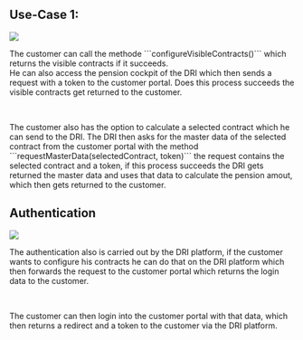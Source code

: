## Use-Case 1:
<img
src="FRIDA_PensionInformation_OA3_german/resources/Case1_en.png">  
<p>The customer can call the methode ```configureVisibleContracts()``` which returns the visible contracts if it succeeds. <br>
He can also access the pension cockpit of the DRI which then sends a request with a token to the customer portal. Does this process succeeds the visible contracts get
returned to the customer. </p> <br>

<p>The customer also has the option to calculate a selected contract which he can send to the DRI. The DRI then asks for the master data of the 
selected contract from the customer portal with the method ```requestMasterData(selectedContract, token)``` the request contains the selected
contract and a token, if this process succeeds the DRI gets returned the master data and uses that data to calculate the pension amout, which then
gets returned to the customer.<p>

## Authentication 
<img src="FRIDA_PensionInformation_OA3_german/resources/Auth_en.png"> 
<p> The authentication also is carried out by the DRI platform, if the customer wants to configure his contracts he can do that on the DRI platform which then
forwards the request to the customer portal which returns the login data to the customer.</p> <br>
<p> The customer can then login into the customer portal with that data, which then returns a redirect and a token to the customer via the DRI platform.</p>

